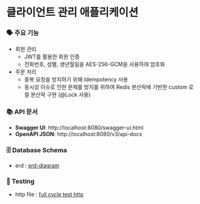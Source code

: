 # 클라이언트 관리 애플리케이션

### 🗣️ 주요 기능
- 회원 관리
  - JWT를 활용한 회원 인증
  - 전화번호, 성별, 생년월일을 AES-256-GCM을 사용하여 암호화
- 주문 처리
  - 중복 요청을 방지하기 위해 Idempotency 사용
  - 동시성 이슈로 인한 문제를 방지를 위하여 Redis 분산락에 기반한 custom 로컬 분산락 구현 (@Lock 사용)

    
### 📚 API 문서
- **Swagger UI**: http://localhost:8080/swagger-ui.html
- **OpenAPI JSON**: http://localhost:8080/v3/api-docs


### 🗄️ Database Schema
- erd : [erd-diagram](docs/erd-diagram.html)

### 🧪 Testing
- http file : [full cycle test http](src/test/http/full-cycle-test.http)